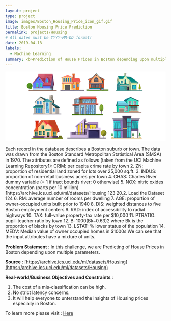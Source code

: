 ```yaml
---
layout: project
type: project
image: images/Boston_Housing_Price_icon_gif.gif
title: Boston Housing Price Prediction
permalink: projects/Housing
# All dates must be YYYY-MM-DD format!
date: 2019-04-18
labels:
  - Machine Learning
summary: <b>Prediction of House Prices in Boston depending upon multiple parameters.</b>
---
```


<img class="ui image" src="../images/Boston_Housing_Price_Prediction_Banner.png">

Each record in the database describes a Boston suburb or town. The data was drawn from the Boston Standard Metropolitan Statistical Area (SMSA) in 1970. The attributes are deﬁned as follows (taken from the UCI Machine Learning Repository1): CRIM: per capita crime rate by town 2. ZN: proportion of residential land zoned for lots over 25,000 sq.ft. 3. INDUS: proportion of non-retail business acres per town 4. CHAS: Charles River dummy variable (= 1 if tract bounds river; 0 otherwise) 5. NOX: nitric oxides concentration (parts per 10 million) 1https://archive.ics.uci.edu/ml/datasets/Housing 123 20.2. Load the Dataset 124 6. RM: average number of rooms per dwelling 7. AGE: proportion of owner-occupied units built prior to 1940 8. DIS: weighted distances to ﬁve Boston employment centers 9. RAD: index of accessibility to radial highways 10. TAX: full-value property-tax rate per $10,000 11. PTRATIO: pupil-teacher ratio by town 12. B: 1000(Bk−0.63)2 where Bk is the proportion of blacks by town 13. LSTAT: % lower status of the population 14. MEDV: Median value of owner occupied homes in $1000s We can see that the input attributes have a mixture of units.

<b>Problem Statement</b> : In this challenge, we are Predicting of House Prices in Boston depending upon multiple parameters.

<b>Source</b> : [https://archive.ics.uci.edu/ml/datasets/Housing](https://archive.ics.uci.edu/ml/datasets/Housing)

<b>Real-world/Business Objectives and Constraints</b> : 
1. The cost of a mis-classification can be high.
2. No strict latency concerns.
3. It will help everyone to unterstand the insights of Housing prices especially in Boston.

To learn more please visit : [Here](https://github.com/Souravban/SGD-for-Linear-Regression-on-Boston-Housing-Price-Dataset)
